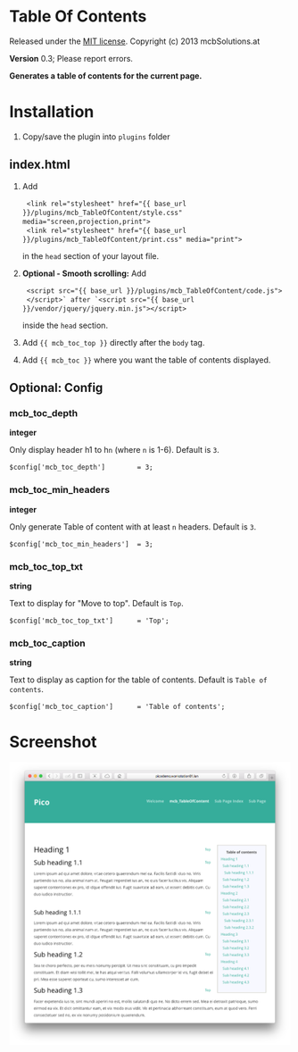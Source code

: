Table Of Contents
======================================================================

Released under the [MIT license](http://opensource.org/licenses/MIT). Copyright (c) 2013 mcbSolutions.at

**Version** 0.3; Please report errors.

**Generates a table of contents for the current page.**

Installation
======================================================================
1. Copy/save the plugin into `plugins` folder

index.html
-----------------------------------------------------------------------------
1. Add 
		
		<link rel="stylesheet" href="{{ base_url }}/plugins/mcb_TableOfContent/style.css" media="screen,projection,print">
		<link rel="stylesheet" href="{{ base_url }}/plugins/mcb_TableOfContent/print.css" media="print">
		
	in the `head` section of your layout file.
2. **Optional - Smooth scrolling:** Add 
		
		<script src="{{ base_url }}/plugins/mcb_TableOfContent/code.js">
		</script>` after `<script src="{{ base_url }}/vendor/jquery/jquery.min.js"></script>
		
	inside the `head` section.
2. Add `{{ mcb_toc_top }}` directly after the `body` tag.
3. Add `{{ mcb_toc }}` where you want the table of contents displayed.
    
Optional: Config
-----------------------------------------------------------------------------

### mcb_toc_depth
**integer**

Only display header h1 to h`n` (where `n` is 1-6). Default is `3`.

	$config['mcb_toc_depth']		= 3;
	
### mcb_toc_min_headers
**integer**

Only generate Table of content with at least `n` headers. Default is `3`.

	$config['mcb_toc_min_headers']	= 3;	
	
### mcb_toc_top_txt					
**string**

Text to display for "Move to top". Default is `Top`.

	$config['mcb_toc_top_txt']		= 'Top';				
	
### mcb_toc_caption
**string**

Text to display as caption for the table of contents. Default is `Table of contents`.

	$config['mcb_toc_caption']		= 'Table of contents';

Screenshot
=============================================================================
![Screenshot of Table Of Contents](./Screenshot.png)